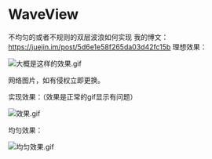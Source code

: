# WaveView
不均匀的或者不规则的双层波浪如何实现
我的博文：https://juejin.im/post/5d6e1e58f265da03d42fc15b
理想效果：

![大概是这样的效果.gif](https://upload-images.jianshu.io/upload_images/11024618-6b6507f6b11d7432.gif?imageMogr2/auto-orient/strip)

网络图片，如有侵权立即更换。

实现效果：（效果是正常的gif显示有问题）

![效果.gif](https://upload-images.jianshu.io/upload_images/11024618-83aafa279dfaf569.gif?imageMogr2/auto-orient/strip)

均匀效果：

![均匀效果.gif](https://upload-images.jianshu.io/upload_images/11024618-00bd01a6919e789b.gif?imageMogr2/auto-orient/strip)

